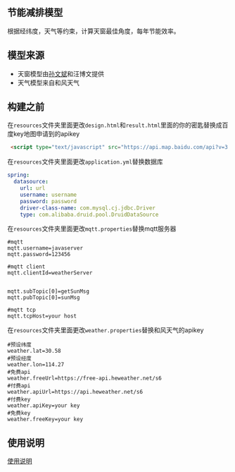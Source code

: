 ## 节能减排模型

根据经纬度，天气等约束，计算天窗最佳角度，每年节能效率。

## 模型来源
- 天窗模型由[孙文斌](https://github.com/Vincent726)和汪博文提供
- 天气模型来自和风天气 

## 构建之前
在```resources```文件夹里面更改```design.html```和```result.html```里面的你的密匙替换成百度key地图申请到的apikey
```html
 <script type="text/javascript" src="https://api.map.baidu.com/api?v=3.0&ak=你的密钥"></script>
```


在```resources```文件夹里面更改```application.yml```替换数据库
```yml
spring:
  datasource:
    url: url
    username: username
    password: password
    driver-class-name: com.mysql.cj.jdbc.Driver
    type: com.alibaba.druid.pool.DruidDataSource
```

在```resources```文件夹里面更改```mqtt.properties```替换mqtt服务器
```properties
#mqtt
mqtt.username=javaserver
mqtt.password=123456

#mqtt client
mqtt.clientId=weatherServer


mqtt.subTopic[0]=getSunMsg
mqtt.pubTopic[0]=sunMsg

#mqtt tcp
mqtt.tcpHost=your host
```
在```resources```文件夹里面更改```weather.properties```替换和风天气的apikey
```properties
#预设纬度
weather.lat=30.58
#预设经度
weather.lon=114.27
#免费api
weather.freeUrl=https://free-api.heweather.net/s6
#付费api
weather.apiUrl=https://api.heweather.net/s6
#付费key
weather.apiKey=your key
#免费key
weather.freeKey=your key
```

## 使用说明

[使用说明](./Instruction.md)